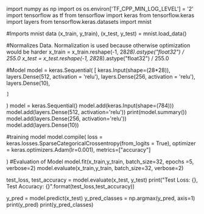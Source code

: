 import numpy as np
import os
os.environ['TF_CPP_MIN_LOG_LEVEL'] = '2'
import tensorflow as tf
from tensorflow import keras
from tensorflow.keras import layers
from tensorflow.keras.datasets import mnist


#Imports mnist data
(x_train, y_train), (x_test, y_test) = mnist.load_data()

#Normalizes Data. Normalization is used because otherwise optimization would be harder
x_train = x_train.reshape(-1, 28*28).astype("float32") / 255.0
x_test = x_test.reshape(-1, 28*28).astype("float32") / 255.0

#Model
model = keras.Sequential(
    [
        keras.Input(shape=(28*28)),
        layers.Dense(512, activation = 'relu'),
        layers.Dense(256, activation = 'relu'),
        layers.Dense(10),

    ]

)
model = keras.Sequential()
model.add(keras.Input(shape=(784)))
model.add(layers.Dense(512, activation='relu'))
print(model.summary())
model.add(layers.Dense(256, activation='relu'))
model.add(layers.Dense(10))


#training model
model.compile(
    loss = keras.losses.SparseCategoricalCrossentropy(from_logits = True),
    optimizer = keras.optimizers.Adam(lr=0.001),
    metrics=["accuracy"]

)
#Evaluation of Model
model.fit(x_train,y_train, batch_size=32, epochs =5, verbose=2)
model.evaluate(x_train,y_train, batch_size=32, verbose=2)

test_loss, test_accuracy = model.evaluate(x_test, y_test)
print("Test Loss: {}, Test Accuracy: {}".format(test_loss,test_accuracy))

y_pred = model.predict(x_test)
y_pred_classes = np.argmax(y_pred, axis=1)
print(y_pred)
print(y_pred_classes)

